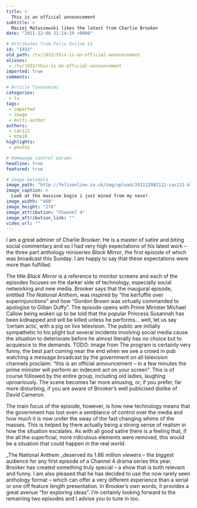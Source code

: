 ```yaml
---
title: >
  This is an official announcement
subtitle: >
  Maciej Matuszewski likes the latest from Charlie Brooker
date: "2011-12-08 21:14:29 +0000"

# Attributes from Felix Online V1
id: "1933"
old_path: /tv/1933/this-is-an-official-announcement
aliases:
 - /tv/1933/this-is-an-official-announcement
imported: true
comments:

# Article Taxonomies
categories:
 - tv
tags:
 - imported
 - image
 - multi-author
authors:
 - cac111
 - mtm10
highlights:
 - photos

# Homepage control params
headline: true
featured: true

# Image metadata
image_path: "http://felixonline.co.uk/img/upload/201112082112-cac111-black-mirror-007.jpg"
image_caption: >
  Look at the massive bogie i just mined from my nose!
image_width: "460"
image_height: "276"
image_attribution: "Channel 4"
image_attribution_link: ""
video_url: ""
---
```


I am a great admirer of Charlie Brooker. He is a master of satire and biting social commentary and so I had very high expectations of his latest work – the three part anthology miniseries _Black Mirror_, the first episode of which was broadcast this Sunday. I am happy to say that these expectations were more than fulfilled.

The title _Black Mirror_ is a reference to monitor screens and each of the episodes focuses on the darker side of technology, especially social networking and new media. Brooker says that the inaugural episode, entitled _The National Anthem,_ was inspired by “the kerfuffle over superinjunctions” and how “Gordon Brown was virtually commanded to apologise to Gillian Duffy”. The episode opens with Prime Minister Michael Callow being woken up to be told that the popular Princess Susannah has been kidnapped and will be killed unless he performs... well, let us say ‘certain acts’, with a pig on live television. The public are initially sympathetic to his plight but several incidents involving social media cause the situation to deteriorate before he almost literally has no choice but to acquiesce to the demands.
TODO: image from
The program is certainly very funny, the best part coming near the end when we see a crowd in pub watching a message broadcast by the government on all television channels proclaim: “this is an official announcement – in a few minutes the prime minister will perform an indecent act on your screen”. This is of course followed by the entire group, including old ladies, laughing uproariously. The scene becomes far more amusing, or, if you prefer, far more disturbing, if you are aware of Brooker’s well publicised dislike of David Cameron.

The main focus of the episode, however, is how new technology means that the government has lost even a semblance of control over the media and how much it is now under the sway of the fast changing whims of the masses. This is helped by there actually being a strong sense of realism in how the situation escalates. As with all good satire there is a feeling that, if the all the superficial, more ridiculous elements were removed, this would be a situation that could happen in the real world.

_The National Anthem _deserved its 1.86 million viewers – the biggest audience for any first episode of a Channel 4 drama series this year. Brooker has created something truly special – a show that is both relevant and funny. I am also pleased that he has decided to use the now rarely seen anthology format – which can offer a very different experience than a serial or one off feature length presentation. In Brooker’s own words, it provides a great avenue “for exploring ideas”. I’m certainly looking forward to the remaining two episodes and I advise you to tune in too.
